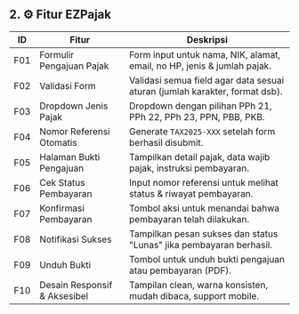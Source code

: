 ## 2. ⚙️ Fitur EZPajak

| ID    | Fitur                          | Deskripsi                                                                 |
|-------|--------------------------------|---------------------------------------------------------------------------|
| F01   | Formulir Pengajuan Pajak       | Form input untuk nama, NIK, alamat, email, no HP, jenis & jumlah pajak.  |
| F02   | Validasi Form                  | Validasi semua field agar data sesuai aturan (jumlah karakter, format dsb).|
| F03   | Dropdown Jenis Pajak           | Dropdown dengan pilihan PPh 21, PPh 22, PPh 23, PPN, PBB, PKB.            |
| F04   | Nomor Referensi Otomatis       | Generate `TAX2025-XXX` setelah form berhasil disubmit.                   |
| F05   | Halaman Bukti Pengajuan        | Tampilkan detail pajak, data wajib pajak, instruksi pembayaran.          |
| F06   | Cek Status Pembayaran          | Input nomor referensi untuk melihat status & riwayat pembayaran.         |
| F07   | Konfirmasi Pembayaran          | Tombol aksi untuk menandai bahwa pembayaran telah dilakukan.             |
| F08   | Notifikasi Sukses              | Tampilkan pesan sukses dan status "Lunas" jika pembayaran berhasil.      |
| F09   | Unduh Bukti                    | Tombol untuk unduh bukti pengajuan atau pembayaran (PDF).                |
| F10   | Desain Responsif & Aksesibel   | Tampilan clean, warna konsisten, mudah dibaca, support mobile.           |
